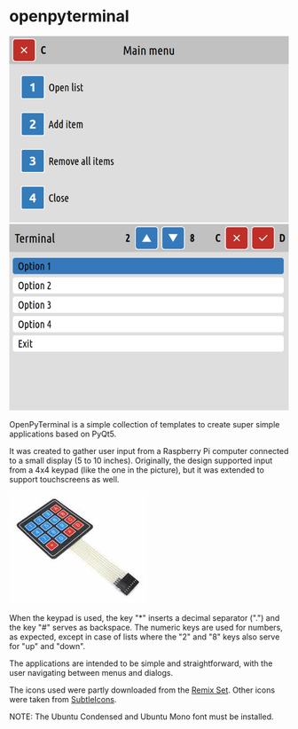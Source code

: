 # openpyterminal

![sample1](/other/sample1.png "Sample 1")
![sample2](/other/sample2.png "Sample 2")

OpenPyTerminal is a simple collection of templates to create super simple applications based on PyQt5.

It was created to gather user input from a Raspberry Pi computer connected to a small display (5 to 10 inches). Originally, the design supported input from a 4x4 keypad (like the one in the picture), but it was extended to support touchscreens as well.

![keypad](/other/keypad.jpeg "Keypad")

When the keypad is used, the key "*" inserts a decimal separator (".") and the key "#" serves as backspace. The numeric keys are used for numbers, as expected, except in case of lists where the "2" and "8" keys also serve for "up" and "down".

The applications are intended to be simple and straightforward, with the user navigating between menus and dialogs.

The icons used were partly downloaded from the [Remix Set](https://github.com/Remix-Design/remixicon.). Other icons were taken from [SubtleIcons](https://frankovacevich.github.io/subtleicons/).

NOTE: The Ubuntu Condensed and Ubuntu Mono font must be installed.
